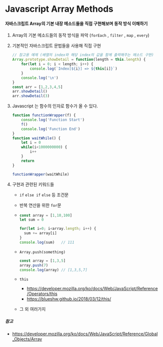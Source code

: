 # Javascript Array Methods

#### 자바스크립트 Array의 기본 내장 메소드들을 직접 구현해보며 동작 방식 이해하기

1. Array의 기본 메소드들의 동작 방식을 파악 (`forEach`  ,  `filter`  ,  `map`  ,  `every`)

2. 기본적인 자바스크립트 문법들을 사용해 직접 구현

   ```javascript
   // 참고용 예제 (배열의 index와 해당 index의 값을 함께 출력해주는 메소드 구현)
   Array.prototype.showDetail = function(length = this.length) {
       for(let i = 0; i < length; i++) {
           console.log(`Index[${i}] => ${this[i]}`)
       }
       console.log('\n')
   }
   const arr = [1,2,3,4,5]
   arr.showDetail()
   arr.showDetail(3)
   ```

   

3. Javascript 는 함수의 인자로 함수가 올 수 있다.

   ```javascript
   function functionWrapper(f) {
       console.log('Function Start')
       f()
       console.log('Function End')
   }
   function waitWhile() {
       let i = 0
       while(i<1000000000) {
           i++
       }
       return
   }
   
   functionWrapper(waitWhile)
   ```

   

4. 구현과 관련된 키워드들

   - `if`     `else if`     `else`    등 조건문

   - 반복 연산을 위한 `for`문

   - ```javascript
     const array = [1,10,100]
     let sum = 0
     
     for(let i=0; i<array.length; i++) {
       sum += array[i]
     }
     console.log(sum)	// 111
     ```

   - `Array.push(something)`

     ```javascript
     const array = [1,3,5]
     array.push(7)
     console.log(array) // [1,3,5,7]
     ```

   - `this`
     - https://developer.mozilla.org/ko/docs/Web/JavaScript/Reference/Operators/this
     - https://blueshw.github.io/2018/03/12/this/
   - 그 외 여러가지

##### 참고

- https://developer.mozilla.org/ko/docs/Web/JavaScript/Reference/Global_Objects/Array

